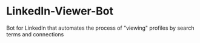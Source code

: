 # LinkedIn-Viewer-Bot
Bot for LinkedIn that automates the process of "viewing" profiles by search terms and connections
